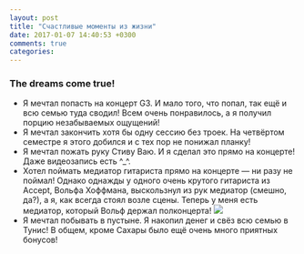 ```yaml
---
layout: post
title: "Счастливые моменты из жизни"
date: 2017-01-07 14:40:53 +0300
comments: true
categories:
---
```


### The dreams come true!
- Я мечтал попасть на концерт G3. И мало того, что попал, так ещё и всю семью туда сводил! Всем очень понравилось, а я получил порцию незабываемых ощущений!
- Я мечтал закончить хотя бы одну сессию без троек. На четвёртом семестре я этого добился и с тех пор не понижал планку!
- Я мечтал пожать руку Стиву Ваю. И я сделал это прямо на концерте! Даже видеозапись есть ^_^.
- Хотел поймать медиатор гитариста прямо на концерте — ни разу не поймал! Однако однажды у одного очень крутого гитариста из Accept, Вольфа Хоффмана, выскользнул из рук медиатор (смешно, да?), а я, как всегда стоял возле сцены.
Теперь у меня есть медиатор, который Вольф держал полконцерта!
![](https://pp.userapi.com/c417430/v417430643/abf4/tSsXAmzuzx4.jpg)
- Я мечтал побывать в пустыне. Я накопил денег и свёз всю семью в Тунис! В общем, кроме Сахары было ещё очень много приятных бонусов!